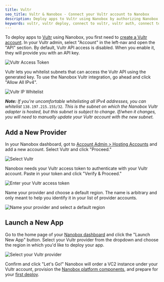 ```yaml
---
title: Vultr
seo_title: Vultr & Nanobox - Connect your Vultr account to Nanobox
description: Deploy apps to Vultr using Nanobox by authorizing Nanobox to order and provision servers on your behalf. This doc walks through the authorization process.
keywords: vultr, vultr deploy, connect to vultr, vultr auth, connect to cloud provider
---
```


To deploy apps to [Vultr](https://www.vultr.com/) using Nanobox, you first need to [create a Vultr account](https://www.vultr.com/register/). In your Vultr admin, select "Account" in the left-nav and open the "API" section. By default, Vultr API access is disabled. When you enable it, they will provide you with an API key.

![Vultr Access Token](/assets/images/vultr-access-token.png)

Vultr lets you whitelist subnets that can access the Vultr API using the generated key. To use the Nanobox Vultr integration, go ahead and click "Allow All IPv4".

![Vultr IP Whitelist](/assets/images/vultr-ip-whitelist.png)

_**Note:** If you're uncomfortable whitelisting all IPv4 addresses, you can whitelist_ `138.197.215.155/32`_. This is the subnet on which the Nanobox Vultr adapter is hosted, but this subnet is subject to change. If/when it changes, you will need to manually update your Vultr account with the new subnet._

## Add a New Provider
In your Nanobox dashboard, got to [Account Admin > Hosting Accounts](https://dashboard.nanobox.io/provider_accounts) and add a new account. Select Vultr and click "Proceed."

![Select Vultr](/assets/images/new-provider-vultr.png)

Nanobox needs your Vultr access token to authenticate with your Vultr account. Paste in your token and click "Verify & Proceed."

![Enter your Vultr access token](/assets/images/new-provider-vultr-auth.png)

Name your provider and choose a default region. The name is arbitrary and only meant to help you identify it in your list of provider accounts.

![Name your provider and select a default region](/assets/images/new-provider-vultr-name.png)

## Launch a New App
Go to the home page of your [Nanobox dashboard](https://dashboard.nanobox.io) and click the "Launch New App" button. Select your Vultr provider from the dropdown and choose the region in which you'd like to deploy your app.

![Select your Vultr provider](/assets/images/new-app-vultr.png)

Confirm and click "Let's Go!" Nanobox will order a VC2 instance under your Vultr account, provision the [Nanobox platform components](/live-app-management/platform-components/), and prepare for your [first deploy](/workflow/deploy-code/).
